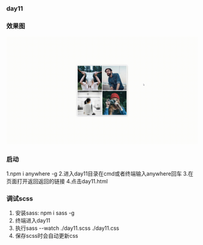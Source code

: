 ### day11
### 效果图
<img src="./day11.gif"/>

### 启动
1.npm i anywhere -g
2.进入day11目录在cmd或者终端输入anywhere回车
3.在页面打开返回返回的链接
4.点击day11.html
### 调试scss
1. 安装sass: npm i sass -g
2. 终端进入day11
3. 执行sass --watch ./day11.scss ./day11.css
4. 保存scss时会自动更新css
